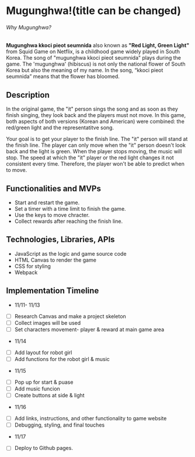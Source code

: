 # Mugunghwa!(title can be changed)

######  Why Mugunghwa?
**Mugunghwa kkoci pieot seumnida** also known as  __"Red Light, Green Light"__ from Squid Game on Netflix, is a childhood game widely played in South Korea. The song of "mugunghwa kkoci pieot seumnida" plays during the game. The 'mugunghwa' (hibiscus) is not only the national flower of South Korea but also the meaning of my name. In the song, “kkoci pieot seumnida” means that the flower has bloomed. 

## Description
In the original game, the "it" person sings the song and as soon as they finish singing, they look back and the players must not move. In this game, both aspects of both versions (Korean and American) were combined: the red/green light and the representatitve song.

Your goal is to get your player to the finish line. The "it" person will stand at the finish line. The player can only move when the "it" person doesn't look back and the light is green. When the player stops moving, the music will stop. The speed at which the "it" player or the red light changes it not consistent every time. Therefore, the player won't be able to predict when to move.

## Functionalities and MVPs
* Start and restart the game.
* Set a timer with a time limit to finish the game.
* Use the keys to move chracter.
* Collect rewards after reaching the finish line. 

## Technologies, Libraries, APIs
* JavaScript as the logic and game source code
* HTML Canvas to render the game
* CSS for styling
* Webpack

<!-- ## Wireframe
![This is an image](wire.png) -->

## Implementation Timeline
* 11/11- 11/13
- [ ] Research Canvas and make a project skeleton
- [ ] Collect images will be used
- [ ] Set characters movement- player & reward at main game area

* 11/14
- [ ] Add layout for robot girl
- [ ] Add functions for the robot girl & music

* 11/15
- [ ] Pop up for start & puase
- [ ] Add music funcion
- [ ] Create buttons at side & light

* 11/16
- [ ] Add links, instructions, and other functionality to game website
- [ ] Debugging, styling, and final touches

* 11/17
- [ ] Deploy to Github pages.